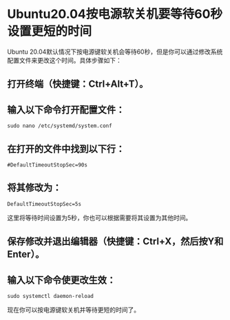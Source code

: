 # Ubuntu20.04按电源软关机要等待60秒设置更短的时间

Ubuntu 20.04默认情况下按电源键软关机会等待60秒，但是你可以通过修改系统配置文件来更改这个时间。具体步骤如下：

## 打开终端（快捷键：Ctrl+Alt+T）。

## 输入以下命令打开配置文件：

```
sudo nano /etc/systemd/system.conf
```

## 在打开的文件中找到以下行：

```
#DefaultTimeoutStopSec=90s
```

## 将其修改为：

```
DefaultTimeoutStopSec=5s
```
这里将等待时间设置为5秒，你也可以根据需要将其设置为其他时间。

## 保存修改并退出编辑器（快捷键：Ctrl+X，然后按Y和Enter）。

## 输入以下命令使更改生效：

```
sudo systemctl daemon-reload
```
现在你可以按电源键软关机并等待更短的时间了。